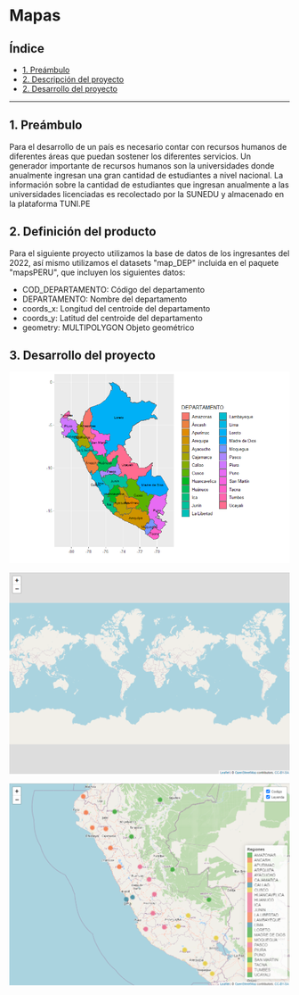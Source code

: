 # Mapas

## Índice 

* [1. Preámbulo](#1-preámbulo)
* [2. Descripción del proyecto](#2-definición-del-producto)
* [2. Desarrollo del proyecto](#2-desarrollo-del-proyecto)

***

## 1. Preámbulo

Para el desarrollo de un país es necesario contar con recursos humanos de diferentes áreas que puedan sostener los diferentes servicios. Un generador importante de recursos humanos son la universidades donde anualmente ingresan una gran cantidad de estudiantes a nivel nacional. La información sobre la cantidad de estudiantes que ingresan anualmente a las universidades licenciadas es recolectado por la SUNEDU y almacenado en la plataforma TUNI.PE

## 2. Definición del producto 

Para el siguiente proyecto utilizamos la base de datos de los ingresantes del 2022, así mismo utilizamos el datasets "map_DEP" incluida en el paquete "mapsPERU", que incluyen los siguientes datos:
 
 - COD_DEPARTAMENTO: Código del departamento
 - DEPARTAMENTO: Nombre del departamento
 - coords_x: Longitud del centroide del departamento
 - coords_y: Latitud del centroide del departamento
 - geometry: MULTIPOLYGON Objeto geométrico

 ## 3. Desarrollo del proyecto

  ![Mapa de la regiones del Perú](/img/mapa-general.png) 

  ![Mapa interactiva base](/img/base_mapa.png)

  ![Resultado final](/img/mapa_final.png)  
